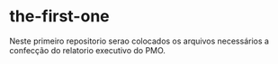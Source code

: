 the-first-one
=============
Neste primeiro repositorio serao colocados os arquivos necessários a confecção do relatorio executivo do PMO.

